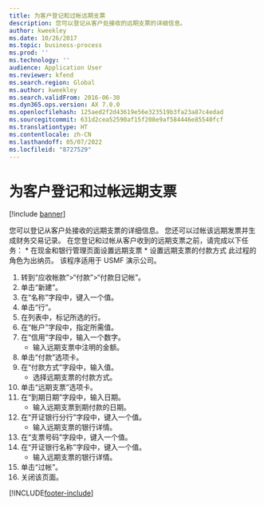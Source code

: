 ```yaml
---
title: 为客户登记和过帐远期支票
description: 您可以登记从客户处接收的远期支票的详细信息。
author: kweekley
ms.date: 10/26/2017
ms.topic: business-process
ms.prod: ''
ms.technology: ''
audience: Application User
ms.reviewer: kfend
ms.search.region: Global
ms.author: kweekley
ms.search.validFrom: 2016-06-30
ms.dyn365.ops.version: AX 7.0.0
ms.openlocfilehash: 125aed2f2d43619e56e323519b3fa23a87c4edad
ms.sourcegitcommit: 631d2cea52590af15f208e9af584446e85540fcf
ms.translationtype: HT
ms.contentlocale: zh-CN
ms.lasthandoff: 05/07/2022
ms.locfileid: "8727529"
---
```

# <a name="register-and-post-a-postdated-check-for-a-customer"></a>为客户登记和过帐远期支票

[!include [banner](../../includes/banner.md)]

您可以登记从客户处接收的远期支票的详细信息。 您还可以过帐该远期发票并生成财务交易记录。   在您登记和过帐从客户收到的远期支票之前，请完成以下任务：   * 在现金和银行管理页面设置远期支票 * 设置远期支票的付款方式   此过程的角色为出纳员。 该程序适用于 USMF 演示公司。

1. 转到“应收帐款”>“付款”>“付款日记帐”。
2. 单击“新建”。
3. 在“名称”字段中，键入一个值。
4. 单击“行”。
5. 在列表中，标记所选的行。
6. 在“帐户”字段中，指定所需值。
7. 在“信用”字段中，输入一个数字。
    * 输入远期支票中注明的金额。  
8. 单击“付款”选项卡。
9. 在“付款方式”字段中，输入值。
    * 选择远期支票的付款方式。  
10. 单击“远期支票”选项卡。
11. 在“到期日期”字段中，输入日期。
    * 输入远期支票到期付款的日期。  
12. 在“开证银行分行”字段中，键入一个值。
    * 输入远期支票的银行详情。  
13. 在“支票号码”字段中，键入一个值。
14. 在“开证银行名称”字段中，键入一个值。
    * 输入远期支票的银行详情。  
15. 单击“过帐”。
16. 关闭该页面。



[!INCLUDE[footer-include](../../../includes/footer-banner.md)]

